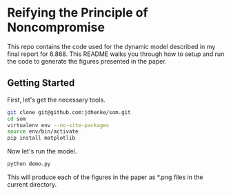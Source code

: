 Reifying the Principle of Noncompromise
===

This repo contains the code used for the dynamic model described in my final report for 6.868. This README walks you through how to setup and run the code to generate the figures presented in the paper.

## Getting Started

First, let's get the necessary tools.
```bash
git clone git@github.com:jdhenke/som.git
cd som
virtualenv env --no-site-packages
source env/bin/activate
pip install matplotlib
```

Now let's run the model.
```bash
python demo.py
```

This will produce each of the figures in the paper as *.png files in the current directory.
